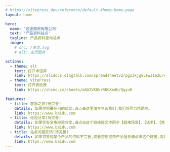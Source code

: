 ```yaml
---
# https://vitepress.dev/reference/default-theme-home-page
layout: home

hero:
  name: '迈途商贸有限公司'
  text: '产品资料站点'
  tagline: 产品资料查询站点
  image:
    # src: /主页.svg
    # alt: 主页图片

actions:
  - theme: alt
    text: 打开术语库
    link: https://alidocs.dingtalk.com/spreadsheetv2/pgzJkjgGLFwJ1ezL/edit?dentryKey=pgzJkjgGLFwJ1ezL&dd_user_keyboard=false&dd_progress=true&dt_editor_toolbar=true
  - theme: VitePress
    text: 打开质检表
    link: https://shimo.im/sheets/m8AZVK0brRUGXeAb/QqyuR

features:
  - title: 客服之声(待完善)
    details: 如果你需要任何的帮助,请点击这里填写告诉我们,我们将尽力帮助你。
    link: https://www.baidu.com
  - title: 经验分享(待完善)
    details: 如果您有宝贵经验分享,请点击这个链接提交不限于【疑难场景】、【话术】、【售前售后技巧】等...
    link: https://www.baidu.com
  - title: 站点问题反馈(待完善)
    details: 如果您觉得某个产品的资料不完善,或者您想提交产品信息请点击这个链接,向我们提交, 感谢!
    link: https://www.baidu.com
---
```

